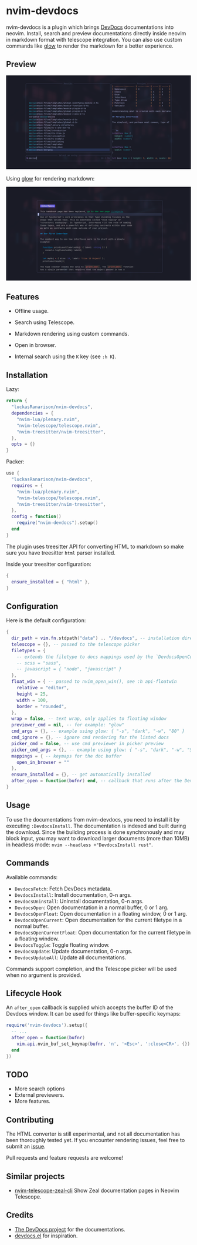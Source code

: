 # nvim-devdocs

nvim-devdocs is a plugin which brings [DevDocs](https://devdocs.io) documentations into neovim. Install, search and preview documentations directly inside neovim in markdown format with telescope integration. You can also use custom commands like [glow](https://github.com/charmbracelet/glow) to render the markdown for a better experience.

## Preview

![nvim-devdocs search](./.github/preview.png)

Using [glow](https://github.com/charmbracelet/glow) for rendering markdown:

![nvim-devdocs with glow](./.github/preview-glow.png)

## Features

- Offline usage.

- Search using Telescope.

- Markdown rendering using custom commands.

- Open in browser.

- Internal search using the `K` key (see `:h K`).

## Installation

Lazy:

```lua
return {
  "luckasRanarison/nvim-devdocs",
  dependencies = {
    "nvim-lua/plenary.nvim",
    "nvim-telescope/telescope.nvim",
    "nvim-treesitter/nvim-treesitter",
  },
  opts = {}
}
```

Packer:

```lua
use {
  "luckasRanarison/nvim-devdocs",
  requires = {
    "nvim-lua/plenary.nvim",
    "nvim-telescope/telescope.nvim",
    "nvim-treesitter/nvim-treesitter",
  },
  config = function()
    require("nvim-devdocs").setup()
  end
}
```

The plugin uses treesitter API for converting HTML to markdown so make sure you have treesitter `html` parser installed.

Inside your treesitter configuration:

```lua
{
  ensure_installed = { "html" },
}
```

## Configuration

Here is the default configuration:

```lua
{
  dir_path = vim.fn.stdpath("data") .. "/devdocs", -- installation directory
  telescope = {}, -- passed to the telescope picker
  filetypes = {
    -- extends the filetype to docs mappings used by the `DevdocsOpenCurrent` command, the version doesn't have to be specified
    -- scss = "sass",
    -- javascript = { "node", "javascript" }
  },
  float_win = { -- passed to nvim_open_win(), see :h api-floatwin
    relative = "editor",
    height = 25,
    width = 100,
    border = "rounded",
  },
  wrap = false, -- text wrap, only applies to floating window
  previewer_cmd = nil, -- for example: "glow"
  cmd_args = {}, -- example using glow: { "-s", "dark", "-w", "80" }
  cmd_ignore = {}, -- ignore cmd rendering for the listed docs
  picker_cmd = false, -- use cmd previewer in picker preview
  picker_cmd_args = {}, -- example using glow: { "-s", "dark", "-w", "50" }
  mappings = { -- keymaps for the doc buffer
    open_in_browser = ""
  },
  ensure_installed = {}, -- get automatically installed
  after_open = function(bufnr) end, -- callback that runs after the Devdocs window is opened. Devdocs buffer ID will be passed in
}
```

## Usage

To use the documentations from nvim-devdocs, you need to install it by executing `:DevdocsInstall`. The documentation is indexed and built during the download. Since the building process is done synchronously and may block input, you may want to download larger documents (more than 10MB) in headless mode: `nvim --headless +"DevdocsInstall rust"`.

## Commands

Available commands:

- `DevdocsFetch`: Fetch DevDocs metadata.
- `DevdocsInstall`: Install documentation, 0-n args.
- `DevdocsUninstall`: Uninstall documentation, 0-n args.
- `DevdocsOpen`: Open documentation in a normal buffer, 0 or 1 arg.
- `DevdocsOpenFloat`: Open documentation in a floating window, 0 or 1 arg.
- `DevdocsOpenCurrent`: Open documentation for the current filetype in a normal buffer.
- `DevdocsOpenCurrentFloat`: Open documentation for the current filetype in a floating window.
- `DevdocsToggle`: Toggle floating window.
- `DevdocsUpdate`: Update documentation, 0-n args.
- `DevdocsUpdateAll`: Update all documentations.

Commands support completion, and the Telescope picker will be used when no argument is provided.

## Lifecycle Hook

An `after_open` callback is supplied which accepts the buffer ID of the Devdocs window. It can be used for things like buffer-specific keymaps:

```lua
require('nvim-devdocs').setup({
  -- ...
  after_open = function(bufnr)
    vim.api.nvim_buf_set_keymap(bufnr, 'n', '<Esc>', ':close<CR>', {})
  end
})
```

## TODO

- More search options
- External previewers.
- More features.

## Contributing

The HTML converter is still experimental, and not all documentation has been thoroughly tested yet. If you encounter rendering issues, feel free to submit an [issue](https://github.com/luckasRanarison/nvim-devdocs/issues).

Pull requests and feature requests are welcome!

## Similar projects

- [nvim-telescope-zeal-cli](https://gitlab.com/ivan-cukic/nvim-telescope-zeal-cli) Show Zeal documentation pages in Neovim Telescope.

## Credits

- [The DevDocs project](https://github.com/freeCodeCamp/devdocs) for the documentations.
- [devdocs.el](https://github.com/astoff/devdocs.el) for inspiration.
